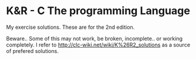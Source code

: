K&R - C The programming Language
====

My exercise solutions. These are for the 2nd edition.

Beware.. Some of this may not work, be broken, incomplete.. or working completely.
I refer to http://clc-wiki.net/wiki/K%26R2_solutions as a source of prefered solutions.

